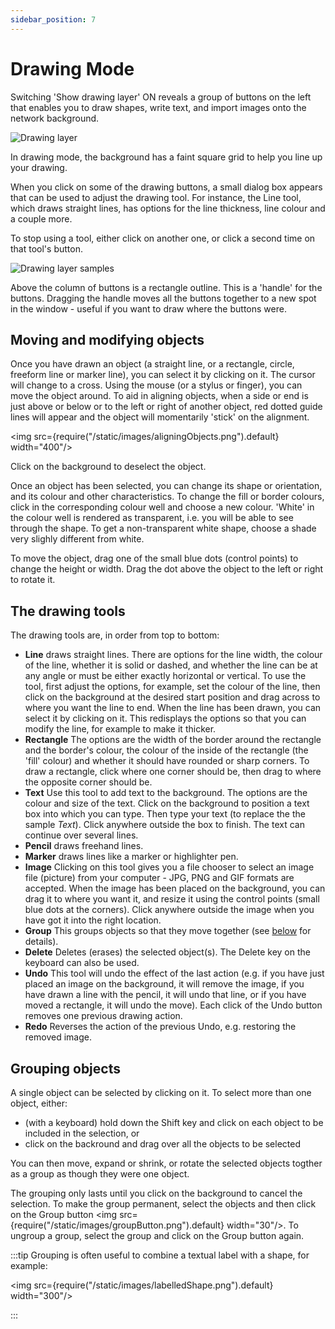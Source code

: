 ```yaml
---
sidebar_position: 7
---
```

# Drawing Mode

Switching 'Show drawing layer' ON reveals a group of buttons on the left that enables you to draw shapes, write text, and import images onto the network background.  

![Drawing layer](/images/drawingLayer.png)

In drawing mode, the background has a faint square grid to help you line up your drawing.

When you click on some of the drawing buttons, a small dialog box appears that can be used to adjust the drawing tool. For instance, the Line tool, which draws straight lines, has options for the line thickness, line colour and a couple more.

To stop using a tool, either click on another one, or click a second time on that tool's button.

![Drawing layer samples](/images/drawingLayerSamples.png)

Above the column of buttons is a rectangle outline.  This is a 'handle' for the buttons.  Dragging the handle moves all the buttons together to a new spot in the window - useful if you want to draw where the buttons were.

## Moving and modifying objects

Once you have drawn an object (a straight line, or a rectangle, circle, freeform line or marker line), you can select it by clicking on it. The cursor will change to a cross.  Using the mouse (or a stylus or finger), you can  move the object around. To aid in aligning objects, when a side or end is just above or below or to the left or right of another object, red dotted guide lines will appear and the object will momentarily 'stick' on the alignment.

<img src={require("/static/images/aligningObjects.png").default} width="400"/>

Click on the background to deselect the object.  

Once an object has been selected, you can change its shape or orientation, and its colour and other characteristics. To change the fill or border colours, click in the corresponding colour well and choose a new colour.  'White' in the colour well is rendered as transparent, i.e. you will be able to see through the shape.  To get a non-transparent white shape, choose a shade very slighly different from white.  

To move the object, drag one of the small blue dots (control points) to change the height or width.  Drag the dot above the object to the left or right to rotate it.

## The drawing tools

The drawing tools are, in order from top to bottom:

* **Line** draws straight lines.  There are options for the line width, the colour of the line, whether it is solid or dashed, and whether the line can be at any angle or must be either exactly horizontal or vertical.  To use the tool, first adjust the options, for example, set the colour of the line, then click on the background at the desired start position and drag across to where you want the line to end.  When the line has been drawn, you can select it by clicking on it.  This redisplays the options so that you can modify the line, for example to make it thicker.
* **Rectangle** The options are the width of the border around the rectangle and the border's colour, the colour of the inside of the rectangle (the 'fill' colour) and whether it should have rounded or sharp corners.  To draw a rectangle, click where one corner should be, then drag to where the opposite corner should be.
* **Text**  Use this tool to add text to the background. The options are the colour and size of the text.  Click on the background to position a text box into which you can type.  Then type your text (to replace the the sample *Text*). Click anywhere outside the box to finish.  The text can continue over several lines.
* **Pencil** draws freehand lines.
* **Marker** draws lines like a marker or highlighter pen.
* **Image** Clicking on this tool gives you a file chooser to select an image file (picture) from your computer - JPG, PNG and GIF formats are accepted. When the image has been placed on the background, you can drag it to where you want it, and resize it using the control points (small blue dots at the corners).  Click anywhere outside the image when you have got it into the right location.
* **Group** This groups objects so that they move together (see [below](#grouping-objects) for details).
* **Delete** Deletes (erases) the selected object(s). The Delete key on the keyboard can also be used.
* **Undo** This tool will undo the effect of the last action (e.g. if you have just placed an image on the background, it will remove the image,  if you have drawn a line with the pencil, it will undo that line, or if you have moved a rectangle, it will undo the move).  Each click of the Undo button removes one previous drawing action.
* **Redo** Reverses the action of the previous Undo, e.g. restoring the removed image.

## Grouping objects

A single object can be selected by clicking on it.  To select more than one object, either:

* (with a keyboard) hold down the Shift key and click on each object to be included in the selection, or
* click on the backround and drag over all the objects to be selected

You can then move, expand or shrink, or rotate the selected  objects togther as a group as though they were one object.

The grouping only lasts until you click on the background to cancel the selection. To make the group permanent, select the objects and then click on the Group button <img src={require("/static/images/groupButton.png").default} width="30"/>. To ungroup a group, select the group and click on the Group button again.

:::tip
Grouping is often useful to combine a textual label with a shape, for example:

<img src={require("/static/images/labelledShape.png").default} width="300"/>

:::
